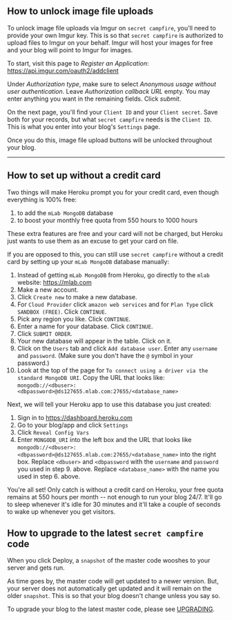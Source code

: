 ## How to unlock image file uploads

To unlock image file uploads via Imgur on `secret campfire`, you'll need to provide your own Imgur key. This is so that `secret campfire` is authorized to upload files to Imgur on your behalf. Imgur will host your images for free and your blog will point to Imgur for images.

To start, visit this page to *Register an Application*: https://api.imgur.com/oauth2/addclient 

Under *Authorization type*, make sure to select *Anonymous usage without user authentication*. Leave *Authorization callback URL* empty. You may enter anything you want in the remaining fields. Click *submit*.

On the next page, you'll find your `Client ID` and your `Client secret`. Save both for your records, but what `secret campfire` needs is the `Client ID`. This is what you enter into your blog's `Settings` page.

Once you do this, image file upload buttons will be unlocked throughout your blog.

--- 

## How to set up without a credit card

Two things will make Heroku prompt you for your credit card, even though everything is 100% free:

1. to add the `mLab MongoDB` database
2. to boost your monthly free quota from 550 hours to 1000 hours

These extra features are free and your card will not be charged, but Heroku just wants to use them as an excuse to get your card on file.

If you are opposed to this, you can still use `secret campfire` without a credit card by setting up your `mLab MongoDB` database manually:

1. Instead of getting `mLab MongoDB` from Heroku, go directly to the `mlab` website: https://mlab.com
2. Make a new account.
3. Click `Create new` to make a new database.
4. For `Cloud Provider` click `amazon web services` and for `Plan Type` click `SANDBOX (FREE)`. Click `CONTINUE`.
5. Pick any region you like. Click `CONTINUE`.
6. Enter a name for your database. Click `CONTINUE`.
7. Click `SUBMIT ORDER`.
8. Your new database will appear in the table. Click on it.
9. Click on the `Users` tab and click `Add database user`. Enter any `username` and `password`. (Make sure you don't have the `@` symbol in your password.)
10. Look at the top of the page for `To connect using a driver via the standard MongoDB URI`. Copy the URL that looks like: `mongodb://<dbuser>:<dbpassword>@ds127655.mlab.com:27655/<database_name>`

Next, we will tell your Heroku app to use this database you just created:

1. Sign in to https://dashboard.heroku.com
2. Go to your blog/app and click `Settings`
3. Click `Reveal Config Vars`
4. Enter `MONGODB_URI` into the left box and the URL that looks like `mongodb://<dbuser>:<dbpassword>@ds127655.mlab.com:27655/<database_name>` into the right box. Replace `<dbuser>` and `<dbpassword` with the `username` and `password` you used in step 9. above. Replace `<database_name>` with the name you used in step 6. above.

You're all set! Only catch is without a credit card on Heroku, your free quota remains at 550 hours per month -- not enough to run your blog 24/7. It'll go to sleep whenever it's idle for 30 minutes and it'll take a couple of seconds to wake up whenever you get visitors.

## How to upgrade to the latest `secret campfire` code

When you click Deploy, a `snapshot` of the master code wooshes to your server and gets run. 

As time goes by, the master code will get updated to a newer version. But, your server does not automatically get updated and it will remain on the older `snapshot`. This is so that your blog doesn't change unless you say so.

To upgrade your blog to the latest master code, please see [UPGRADING](UPGRADING.md).
